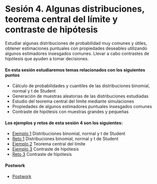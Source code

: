 # Sesión 4. Algunas distribuciones, teorema central del límite y contraste de hipótesis

Estudiar algunas distribuciones de probabilidad muy comunes y útiles, obtener estimaciones puntuales con propiedades deseables utilizando algunos estimadores insesgados comunes. Llevar a cabo contrastes de hipótesis que ayuden a tomar decisiones.

#### En esta sesión estudiaremos temas relacionados con los siguientes puntos

- Cálculo de probabilidades y cuantiles de las distribuciones binomial, normal y t de Student
- Generación de muestras aleatorias de las distribuciones estudiadas
- Estudio del teorema central del límite mediante simulaciones
- Propiedades de algunos estimadores puntuales insesgados comunes
- Contraste de hipótesis con muestras grandes y pequeñas

#### Los ejemplos y retos de esta sesión 4 son los siguientes:

- [Ejemplo 1](https://github.com/jennerfr/Programacion-con-R-Santander/tree/master/Sesion-04/Ejemplo-01) Distribuciones binomial, normal y t de Student
- [Reto 1](https://github.com/beduExpert/Programacion-con-R-Santander/tree/master/Sesion-04/Reto-01) Distribuciones binomial, normal y t de Student
- [Ejemplo 2](https://github.com/jennerfr/Programacion-con-R-Santander/tree/master/Sesion-04/Ejemplo-02) Teorema central del límite
- [Ejemplo 3](https://github.com/jennerfr/Programacion-con-R-Santander/tree/master/Sesion-04/Ejemplo-03) Contraste de hipótesis
- [Reto 3](https://github.com/beduExpert/Programacion-con-R-Santander/tree/master/Sesion-04/Reto-03) Contraste de hipótesis

#### Postwork

- [Postwork](https://github.com/beduExpert/Programacion-con-R-Santander/tree/master/Sesion-04/Postwork)
